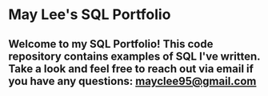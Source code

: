 # May Lee's SQL Portfolio

## Welcome to my SQL Portfolio! This code repository contains examples of SQL I've written. Take a look and feel free to reach out via email if you have any questions: mayclee95@gmail.com
